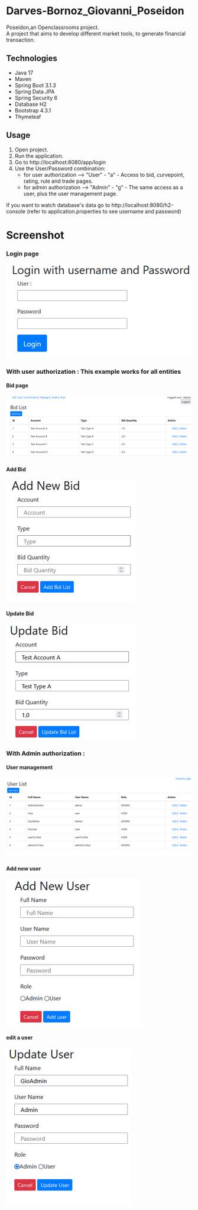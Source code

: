 # Darves-Bornoz_Giovanni_Poseidon



Poseidon,an Openclassrooms project.  
A project that aims to develop different market tools, to generate financial transaction.

## Technologies
* Java 17
* Maven
* Spring Boot 3.1.3
* Spring Data JPA
* Spring Security 6
* Database H2
* Bootstrap 4.3.1
* Thymeleaf

## Usage
1. Open project.
2. Run the application.
3. Go to http://localhost:8080/app/login
4. Use the User/Password combination:
   * for user authorization --> "User"  - "a" - Access to bid, curvepoint, rating, rule and trade pages.
   * for admin authorization --> "Admin" - "g" - The same access as a user, plus the user management page.

If you want to watch database's data go to http://localhost:8080/h2-console (refer to application.properties to see username and password)


# Screenshot
### Login page
![loginPage.png](documents/loginPage.png)

### With user authorization : This example works for all entities
#### Bid page
![bidList.png](documents/bidList.png)
#### Add Bid
![addBid.png](documents/addBid.png)
#### Update Bid
![updateBid.png](documents/updateBid.png)

### With Admin authorization :
#### User management
![userList.png](documents/userList.png)
#### Add new user
![addUser.png](documents/addUser.png)
#### edit a user
![editUser.png](documents/editUser.png)
